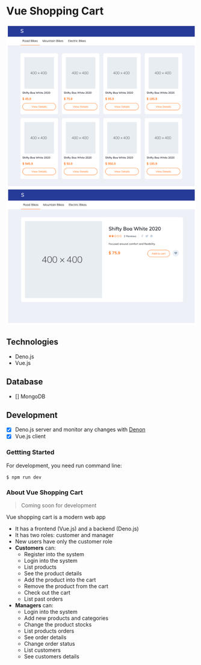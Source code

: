 # Vue Shopping Cart

![](screenshot.png)

## Technologies

- Deno.js
- Vue.js

## Database

- [] MongoDB

## Development

- [x] Deno.js server and monitor any changes with [Denon](https://github.com/denosaurs/denon)
- [x] Vue.js client

### Gettting Started

For development, you need run command line:

```
$ npm run dev
```

### About Vue Shopping Cart

> Coming soon for development

Vue shopping cart is a modern web app
- It has a frontend (Vue.js) and a backend (Deno.js)
- It has two roles: customer and manager
- New users have only the customer role
- **Customers** can:
  - Register into the system
  - Login into the system
  - List products
  - See the product details
  - Add the product into the cart
  - Remove the product from the cart
  - Check out the cart
  - List past orders
- **Managers** can:
  - Login into the system
  - Add new products and categories
  - Change the product stocks
  - List products orders
  - See order details
  - Change order status
  - List customers
  - See customers details


